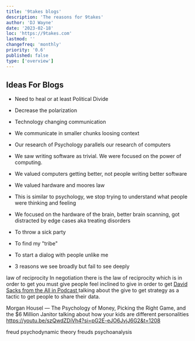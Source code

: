```yaml
---
title: '9takes blogs'
description: 'The reasons for 9takes'
author: 'DJ Wayne'
date: '2023-02-18'
loc: 'https://9takes.com'
lastmod: ''
changefreq: 'monthly'
priority: '0.6'
published: false
type: ['overview']
---
```


## Ideas For Blogs

- Need to heal or at least Political Divide
- Decrease the polarization

- Technology changing communication
- We communicate in smaller chunks loosing context

- Our research of Psychology parallels our research of computers
- We saw writing software as trivial. We were focused on the power of computing.
- We valued computers getting better, not people writing better software
- We valued hardware and moores law
- This is similar to psychology, we stop trying to understand what people were thinking and feeling
- We focused on the hardware of the brain, better brain scanning, got distracted by edge cases aka treating disorders

- To throw a sick party
- To find my "tribe"
- To start a dialog with people unlike me
- 3 reasons we see broadly but fail to see deeply

law of reciprocity
In negotiation there is the law of reciprocity which is in order to get you must give
people feel inclined to give in order to get
[David Sacks from the All in Podcast ](https://youtu.be/qQ544sWC8ZQ?t=485) talking about the give to get strategy as a tactic to get people to share their data.

Morgan Housel — The Psychology of Money, Picking the Right Game, and the $6 Million Janitor
talking about how your kids are different personalities
https://youtu.be/szQwdZDiVh4?si=pG2E-eJO6JvjJ6G2&t=1208


<!-- BLOG on this -->

freud psychodynamic theory
freuds psychoanalysis